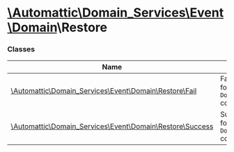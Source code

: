 # [\Automattic](../namespaces/automattic.md)[\Domain_Services](../namespaces/automattic-domain-services.md)[\Event](../namespaces/automattic-domain-services-event.md)[\Domain](../namespaces/automattic-domain-services-event-domain.md)\Restore

### Classes

| Name | Summary |
|------|---------|
| [\Automattic\Domain_Services\Event\Domain\Restore\Fail](../classes/Automattic-Domain-Services-Event-Domain-Restore-Fail.md) | Failure event for a `Domain\Restore` command |
| [\Automattic\Domain_Services\Event\Domain\Restore\Success](../classes/Automattic-Domain-Services-Event-Domain-Restore-Success.md) | Success event for a `Domain\Restore` command. |
